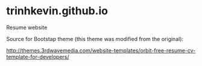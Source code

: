 # trinhkevin.github.io

Resume website


Source for Bootstap theme (this theme was modified from the original): 

http://themes.3rdwavemedia.com/website-templates/orbit-free-resume-cv-template-for-developers/
